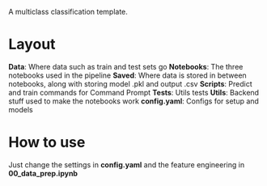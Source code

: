 A multiclass classification template.

# Layout
**Data**: Where data such as train and test sets go
**Notebooks**: The three notebooks used in the pipeline
**Saved**: Where data is stored in between notebooks, along with storing model .pkl and output .csv
**Scripts**: Predict and train commands for Command Prompt
**Tests**: Utils tests
**Utils**: Backend stuff used to make the notebooks work
**config.yaml**: Configs for setup and models

# How to use
Just change the settings in **config.yaml** and the feature engineering in **00_data_prep.ipynb**